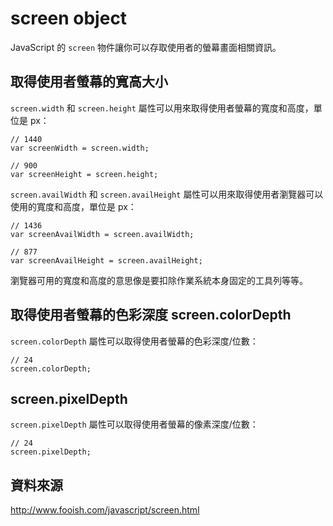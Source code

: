 # screen object

JavaScript 的 `screen` 物件讓你可以存取使用者的螢幕畫面相關資訊。

## 取得使用者螢幕的寬高大小

`screen.width` 和 `screen.height` 屬性可以用來取得使用者螢幕的寬度和高度，單位是 px：

```
// 1440
var screenWidth = screen.width;

// 900
var screenHeight = screen.height;

```

`screen.availWidth` 和 `screen.availHeight` 屬性可以用來取得使用者瀏覽器可以使用的寬度和高度，單位是 px：

```
// 1436
var screenAvailWidth = screen.availWidth;

// 877
var screenAvailHeight = screen.availHeight;

```

瀏覽器可用的寬度和高度的意思像是要扣除作業系統本身固定的工具列等等。

## 取得使用者螢幕的色彩深度 screen.colorDepth

`screen.colorDepth` 屬性可以取得使用者螢幕的色彩深度/位數：

```
// 24
screen.colorDepth;

```

## screen.pixelDepth

`screen.pixelDepth` 屬性可以取得使用者螢幕的像素深度/位數：

```
// 24
screen.pixelDepth;
```

## 資料來源

http://www.fooish.com/javascript/screen.html

